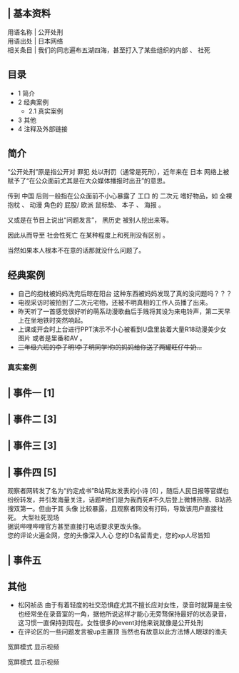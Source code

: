 |  **基本资料**  
---  
用语名称  |  公开处刑   
用语出处  |  日本网络   
相关条目  |  我们的同志遍布五湖四海，甚至打入了某些组织的内部  、  社死   
  
##  目录

  * 1  简介 
  * 2  经典案例 
    * 2.1  真实案例 
  * 3  其他 
  * 4  注释及外部链接 

##  简介

“公开处刑”原是指公开对  罪犯  处以刑罚（通常是死刑），近年来在  日本  网络上被赋予了“在公众面前尤其是在大众媒体播报时出丑”的意思。

传到  中国  后则一般指在公众面前不小心暴露了  工口  的  二次元  嗜好物品，如  全裸  抱枕  、  动漫  角色的  屁股/  欧派
鼠标垫、  本子  、  海报  。

又或是在节目上说出“问题发言”，  黑历史  被别人挖出来等。

因此从而导至  社会性死亡  在某种程度上和死刑没有区别  。

当然如果本人根本不在意的话那就没什么问题了。

##  经典案例

  * 自己的抱枕被妈妈洗完后晾在阳台  这种东西被妈妈发现了真的没问题吗？？？ 
  * 电视采访时被拍到了二次元宅物，还被不明真相的工作人员播了出来。 
  * 昨天听了一首感觉很好听的萌系动漫歌曲后手贱将其设为来电铃声，第二天早上在坐地铁时突然响起。 
  * 上课或开会时上台进行PPT演示不小心被看到U盘里装着大量R18动漫美少女图片  或者是里番和AV  。 
  * ~~三年级六班的李子明!李子明同学!你的妈妈给你送了两罐旺仔牛奶...~~

###  真实案例

|  事件一  [1]  
---  
  
|  事件二  [3]  
---  
  
|  事件三  [3]  
---  
  
|  事件四  [5]  
---  
观察者网转发了名为“约定成书”B站网友发表的小诗  [6]
，随后人民日报等官媒也纷纷转发，并引发海量关注，话题#他们是为我而死#不久后登上微博热搜、B站热搜双第一。但由于其  头像
比较暴露，且观察者网没有打码，导致该用户直接社死。  大型社死现场  </br> 据说哔哩哔哩官方甚至直接打电话要求更改头像。 </br>
您的评论火遍全网，您的头像深入人心  您的ID名留青史，您的xp人尽皆知  </br>  
  
|  事件五  
---  
  
##  其他

  * 松冈祯丞  由于有着轻度的社交恐惧症尤其不擅长应对女性，录音时就算是主役也经常坐在录音室的一角，据他所说这样才能心无旁骛保持最好的状态录音，这习惯一直保持到现在。女性很多的event对他来说就像是公开处刑 
  * 在评论区的一些问题发言被up主置顶  当然也有故意以此方法博人眼球的渔夫 

宽屏模式  显示视频

宽屏模式  显示视频